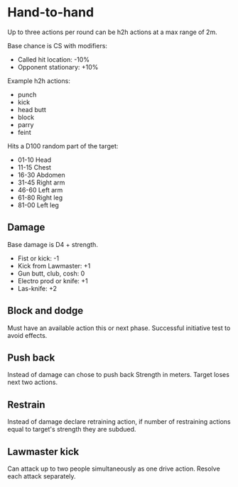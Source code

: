 # Hand-to-hand
Up to three actions per round can be h2h actions at a max range of 2m.

Base chance is CS with modifiers:

 * Called hit location: -10%
 * Opponent stationary: +10%

Example h2h actions:

 * punch
 * kick
 * head butt
 * block
 * parry
 * feint

Hits a D100 random part of the target:

 * 01-10 Head
 * 11-15 Chest
 * 16-30 Abdomen
 * 31-45 Right arm
 * 46-60 Left arm
 * 61-80 Right leg
 * 81-00 Left leg

## Damage
Base damage is D4 + strength.

 * Fist or kick: -1
 * Kick from Lawmaster: +1
 * Gun butt, club, cosh: 0
 * Electro prod or knife: +1
 * Las-knife: +2

## Block and dodge
Must have an available action this or next phase.  Successful initiative test to avoid effects.

## Push back
Instead of damage can chose to push back Strength in meters.  Target loses next two actions.

## Restrain
Instead of damage declare retraining action, if number of restraining actions equal to target's strength they are subdued.

## Lawmaster kick
Can attack up to two people simultaneously as one drive action.  Resolve each attack separately.
